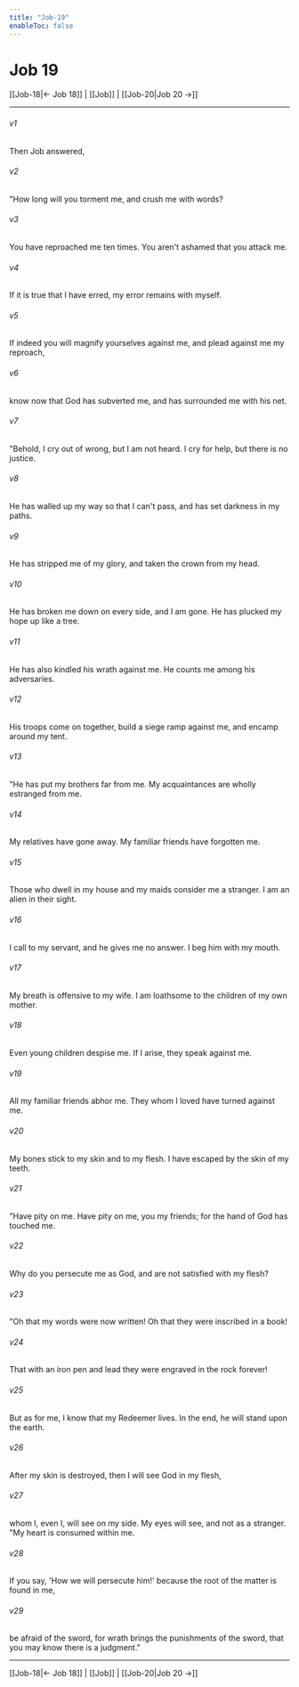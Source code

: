 ```yaml
---
title: "Job-19"
enableToc: false
---
```

# Job 19

[[Job-18|← Job 18]] | [[Job]] | [[Job-20|Job 20 →]]
***



###### v1 
Then Job answered, 

###### v2 
"How long will you torment me, and crush me with words? 

###### v3 
You have reproached me ten times. You aren't ashamed that you attack me. 

###### v4 
If it is true that I have erred, my error remains with myself. 

###### v5 
If indeed you will magnify yourselves against me, and plead against me my reproach, 

###### v6 
know now that God has subverted me, and has surrounded me with his net. 

###### v7 
"Behold, I cry out of wrong, but I am not heard. I cry for help, but there is no justice. 

###### v8 
He has walled up my way so that I can't pass, and has set darkness in my paths. 

###### v9 
He has stripped me of my glory, and taken the crown from my head. 

###### v10 
He has broken me down on every side, and I am gone. He has plucked my hope up like a tree. 

###### v11 
He has also kindled his wrath against me. He counts me among his adversaries. 

###### v12 
His troops come on together, build a siege ramp against me, and encamp around my tent. 

###### v13 
"He has put my brothers far from me. My acquaintances are wholly estranged from me. 

###### v14 
My relatives have gone away. My familiar friends have forgotten me. 

###### v15 
Those who dwell in my house and my maids consider me a stranger. I am an alien in their sight. 

###### v16 
I call to my servant, and he gives me no answer. I beg him with my mouth. 

###### v17 
My breath is offensive to my wife. I am loathsome to the children of my own mother. 

###### v18 
Even young children despise me. If I arise, they speak against me. 

###### v19 
All my familiar friends abhor me. They whom I loved have turned against me. 

###### v20 
My bones stick to my skin and to my flesh. I have escaped by the skin of my teeth. 

###### v21 
"Have pity on me. Have pity on me, you my friends; for the hand of God has touched me. 

###### v22 
Why do you persecute me as God, and are not satisfied with my flesh? 

###### v23 
"Oh that my words were now written! Oh that they were inscribed in a book! 

###### v24 
That with an iron pen and lead they were engraved in the rock forever! 

###### v25 
But as for me, I know that my Redeemer lives. In the end, he will stand upon the earth. 

###### v26 
After my skin is destroyed, then I will see God in my flesh, 

###### v27 
whom I, even I, will see on my side. My eyes will see, and not as a stranger. "My heart is consumed within me. 

###### v28 
If you say, 'How we will persecute him!' because the root of the matter is found in me, 

###### v29 
be afraid of the sword, for wrath brings the punishments of the sword, that you may know there is a judgment."

***
[[Job-18|← Job 18]] | [[Job]] | [[Job-20|Job 20 →]]
